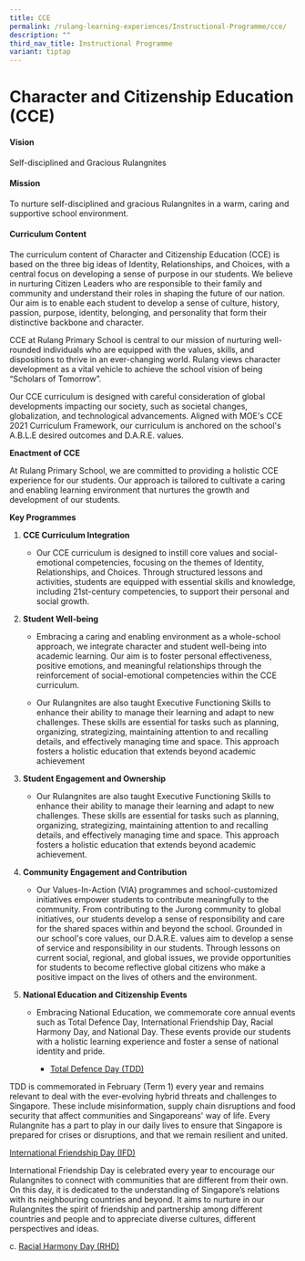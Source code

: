 ```yaml
---
title: CCE
permalink: /rulang-learning-experiences/Instructional-Programme/cce/
description: ""
third_nav_title: Instructional Programme
variant: tiptap
---
```

<h1>Character and Citizenship Education (CCE)</h1>
<h4><strong>Vision</strong></h4>
<p>Self-disciplined and Gracious Rulangnites</p>
<h4><strong>Mission</strong></h4>
<p>To nurture self-disciplined and gracious Rulangnites in a warm, caring
and supportive school environment.</p>
<h4><strong>Curriculum Content</strong></h4>
<p>The curriculum content of Character and Citizenship Education (CCE) is
based on the three big ideas of Identity, Relationships, and Choices, with
a central focus on developing a sense of purpose in our students. We believe
in nurturing Citizen Leaders who are responsible to their family and community
and understand their roles in shaping the future of our nation. Our aim
is to enable each student to develop a sense of culture, history, passion,
purpose, identity, belonging, and personality that form their distinctive
backbone and character.</p>
<p>CCE at Rulang Primary School is central to our mission of nurturing well-rounded
individuals who are equipped with the values, skills, and dispositions
to thrive in an ever-changing world. Rulang views character development
as a vital vehicle to achieve the school vision of being “Scholars of Tomorrow”.</p>
<p>Our CCE curriculum is designed with careful consideration of global developments
impacting our society, such as societal changes, globalization, and technological
advancements. Aligned with MOE's CCE 2021 Curriculum Framework, our curriculum
is anchored on the school's A.B.L.E desired outcomes and D.A.R.E. values.</p>
<p><strong>Enactment of CCE</strong>
</p>
<p>At Rulang Primary School, we are committed to providing a holistic CCE
experience for our students. Our approach is tailored to cultivate a caring
and enabling learning environment that nurtures the growth and development
of our students.</p>
<p><strong>Key Programmes</strong>
</p>
<ol data-tight="true" class="tight">
<li>
<p><strong>CCE Curriculum Integration</strong>
</p>
<ul data-tight="true" class="tight">
<li>
<p>Our CCE curriculum is designed to instill core values and social-emotional
competencies, focusing on the themes of Identity, Relationships, and Choices.
Through structured lessons and activities, students are equipped with essential
skills and knowledge, including 21st-century competencies, to support their
personal and social growth.</p>
</li>
</ul>
</li>
<li>
<p><strong>Student Well-being</strong>
</p>
<ul data-tight="true" class="tight">
<li>
<p>Embracing a caring and enabling environment as a whole-school approach,
we integrate character and student well-being into academic learning. Our
aim is to foster personal effectiveness, positive emotions, and meaningful
relationships through the reinforcement of social-emotional competencies
within the CCE curriculum.</p>
</li>
<li>
<p>Our Rulangnites are also taught Executive Functioning Skills to enhance
their ability to manage their learning and adapt to new challenges. These
skills are essential for tasks such as planning, organizing, strategizing,
maintaining attention to and recalling details, and effectively managing
time and space. This approach fosters a holistic education that extends
beyond academic achievement</p>
</li>
</ul>
</li>
<li>
<p><strong>Student Engagement and Ownership</strong>
</p>
<ul data-tight="true" class="tight">
<li>
<p>Our Rulangnites are also taught Executive Functioning Skills to enhance
their ability to manage their learning and adapt to new challenges. These
skills are essential for tasks such as planning, organizing, strategizing,
maintaining attention to and recalling details, and effectively managing
time and space. This approach fosters a holistic education that extends
beyond academic achievement.</p>
</li>
</ul>
</li>
<li>
<p><strong>Community Engagement and Contribution</strong>
</p>
<ul data-tight="true" class="tight">
<li>
<p>Our Values-In-Action (VIA) programmes and school-customized initiatives
empower students to contribute meaningfully to the community. From contributing
to the Jurong community to global initiatives, our students develop a sense
of responsibility and care for the shared spaces within and beyond the
school. Grounded in our school's core values, our D.A.R.E. values aim to
develop a sense of service and responsibility in our students. Through
lessons on current social, regional, and global issues, we provide opportunities
for students to become reflective global citizens who make a positive impact
on the lives of others and the environment.</p>
</li>
</ul>
</li>
<li>
<p><strong>National Education and Citizenship Events</strong>
</p>
<ul data-tight="true" class="tight">
<li>
<p>Embracing National Education, we commemorate core annual events such as
Total Defence Day, International Friendship Day, Racial Harmony Day, and
National Day. These events provide our students with a holistic learning
experience and foster a sense of national identity and pride.</p>
<ul data-tight="true" class="tight">
<li>
<p><u>Total Defence Day (TDD)</u>
</p>
</li>
</ul>
</li>
</ul>
</li>
</ol>
<p>TDD is commemorated in February (Term 1) every year and remains relevant
to deal with the ever-evolving hybrid threats and challenges to Singapore.
These include misinformation, supply chain disruptions and food security
that affect communities and Singaporeans' way of life. Every Rulangnite
has a part to play in our daily lives to ensure that Singapore is prepared
for crises or disruptions, and that we remain resilient and united.</p>
<p></p>
<p></p>
<p></p>
<p><u>International Friendship Day (IFD)</u>
</p>
<p>International Friendship Day is celebrated every year to encourage our
Rulangnites to connect with communities that are different from their own.&nbsp;
On this day, it is dedicated to the understanding of Singapore’s relations
with its neighbouring countries and beyond. It aims to nurture in our Rulangnites
the spirit of friendship and partnership among different countries and
people and to appreciate diverse cultures, different perspectives and ideas.</p>
<p>c. <u>Racial Harmony Day (RHD)</u>
</p>
<p></p>